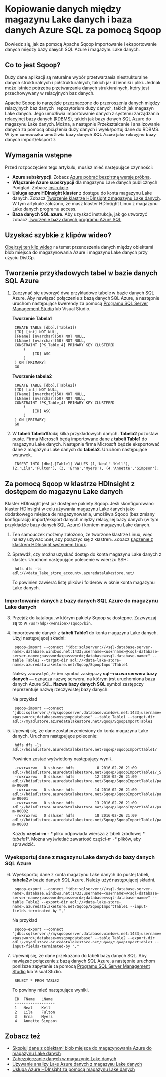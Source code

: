 <properties 
   pageTitle="Kopiowanie danych między magazynu Lake danych i baza danych Azure SQL za pomocą Sqoop | Microsoft Azure"
   description="Kopiowanie danych między bazy danych SQL Azure i magazynu Lake danych przy użyciu Sqoop" 
   services="data-lake-store" 
   documentationCenter="" 
   authors="nitinme" 
   manager="jhubbard" 
   editor="cgronlun"/>
 
<tags
   ms.service="data-lake-store"
   ms.devlang="na"
   ms.topic="article"
   ms.tgt_pltfrm="na"
   ms.workload="big-data" 
   ms.date="10/28/2016"
   ms.author="nitinme"/>

# <a name="copy-data-between-data-lake-store-and-azure-sql-database-using-sqoop"></a>Kopiowanie danych między magazynu Lake danych i baza danych Azure SQL za pomocą Sqoop

Dowiedz się, jak za pomocą Apache Sqoop importowanie i eksportowanie danych między bazy danych SQL Azure i magazynu Lake danych.
 

## <a name="what-is-sqoop"></a>Co to jest Sqoop?

Duży dane aplikacji są naturalne wybór przetwarzania niestrukturalne danych strukturalnych i półstrukturalnych, takich jak dzienniki i pliki. Jednak może istnieć potrzeba przetwarzania danych strukturalnych, który jest przechowywany w relacyjnych baz danych.

[Apache Sqoop](https://sqoop.apache.org/docs/1.4.4/SqoopUserGuide.html) to narzędzie przeznaczone do przenoszenia danych między relacyjnych baz danych i repozytorium duży danych, takich jak magazyn Lake danych. Jego umożliwia importowanie danych z systemu zarządzania relacyjnej bazy danych (RDBMS), takich jak bazy danych SQL Azure do magazynu Lake danych. Można, a następnie Przekształcanie i analizowanie danych za pomocą obciążenia duży danych i wyeksportuj dane do RDBMS. W tym samouczku umożliwia bazy danych SQL Azure jako relacyjne bazy danych import/eksport z.
 

## <a name="prerequisites"></a>Wymagania wstępne

Przed rozpoczęciem tego artykułu, musisz mieć następujące czynności:

- **Azure subskrypcji**. Zobacz [Azure pobrać bezpłatną wersję próbną](https://azure.microsoft.com/pricing/free-trial/).
- **Włączanie Azure subskrypcji** dla magazynu Lake danych publicznych Podgląd. Zobacz [instrukcje](data-lake-store-get-started-portal.md#signup). 
- **Usługa azure HDInsight klaster** z dostępu do konta magazynu Lake danych. Zobacz [Tworzenie klastrze HDInsight z magazynu Lake danych](data-lake-store-hdinsight-hadoop-use-portal.md). W tym artykule założono, że masz klaster HDInsight Linux z magazynu Lake danych programu access.
- **Baza danych SQL azure**. Aby uzyskać instrukcje, jak go utworzyć zobacz [Tworzenie bazy danych programu Azure SQL](../sql-database/sql-database-get-started.md)

## <a name="do-you-learn-fast-with-videos"></a>Uzyskać szybkie z klipów wideo?

[Obejrzyj ten klip wideo](https://mix.office.com/watch/1butcdjxmu114) na temat przenoszenia danych między obiektami blob miejsca do magazynowania Azure i magazynu Lake danych przy użyciu DistCp.

## <a name="create-sample-tables-in-the-azure-sql-database"></a>Tworzenie przykładowych tabel w bazie danych SQL Azure

1. Zaczynać się utworzyć dwa przykładowe tabele w bazie danych SQL Azure. Aby nawiązać połączenie z bazą danych SQL Azure, a następnie uruchom następujące kwerendy za pomocą [Programu SQL Server Management Studio](../sql-database/sql-database-connect-query-ssms.md) lub Visual Studio.

    **Tworzenie Tabela1**

        CREATE TABLE [dbo].[Table1]( 
        [ID] [int] NOT NULL, 
        [FName] [nvarchar](50) NOT NULL, 
        [LName] [nvarchar](50) NOT NULL, 
        CONSTRAINT [PK_Table_4] PRIMARY KEY CLUSTERED 
            ( 
                [ID] ASC 
            ) 
        ) ON [PRIMARY] 
        GO

    **Tworzenie tabela2**

        CREATE TABLE [dbo].[Table2]( 
        [ID] [int] NOT NULL, 
        [FName] [nvarchar](50) NOT NULL, 
        [LName] [nvarchar](50) NOT NULL, 
        CONSTRAINT [PK_Table_4] PRIMARY KEY CLUSTERED 
            ( 
                [ID] ASC 
            ) 
        ) ON [PRIMARY] 
        GO

2. W **tabeli Tabela1**Dodaj kilka przykładowych danych. **Tabela2** pozostaw puste. Firma Microsoft będą importowane dane z **tabeli Table1** do magazynu Lake danych. Następnie firma Microsoft będzie eksportować dane z magazynu Lake danych do **tabela2**. Uruchom następujące wstawek.

         
        INSERT INTO [dbo].[Table1] VALUES (1,'Neal','Kell'), (2,'Lila','Fulton'), (3, 'Erna','Myers'), (4,'Annette','Simpson'); 
  

## <a name="use-sqoop-from-an-hdinsight-cluster-with-access-to-data-lake-store"></a>Za pomocą Sqoop w klastrze HDInsight z dostępem do magazynu Lake danych

Klaster HDInsight jest już dostępne pakiety Sqoop. Jeśli skonfigurowano klaster HDInsight w celu używania magazynu Lake danych jako dodatkowego miejsca do magazynowania, umożliwia Sqoop (bez zmiany konfiguracji) import/eksport danych między relacyjnej bazy danych (w tym przykładzie bazy danych SQL Azure) i kontem magazynu Lake danych. 

1. Ten samouczek możemy założono, że tworzone klastrze Linux, więc należy używać SSH, aby połączyć się z klastrem. Zobacz [Łączenie z klastrem HDInsight systemem Linux](hdinsight-hadoop-linux-use-ssh-unix.md#connect-to-a-linux-based-hdinsight-cluster).

2. Sprawdź, czy można uzyskać dostęp do konta magazynu Lake danych z klaster. Uruchom następujące polecenie w wierszu SSH:

        
        hdfs dfs -ls adl://<data_lake_store_account>.azuredatalakestore.net/

    To powinien zawierać listę plików i folderów w oknie konta magazynu Lake danych.

### <a name="import-data-from-azure-sql-database-into-data-lake-store"></a>Importowanie danych z bazy danych SQL Azure do magazynu Lake danych

3. Przejdź do katalogu, w którym pakiety Sqoop są dostępne. Zazwyczaj są to w `/usr/hdp/<version>/sqoop/bin`. 

4. Importowanie danych z **tabeli Table1** do konta magazynu Lake danych. Użyj następującej składni:

        
        sqoop-import --connect "jdbc:sqlserver://<sql-database-server-name>.database.windows.net:1433;username=<username>@<sql-database-server-name>;password=<password>;database=<sql-database-name>" --table Table1 --target-dir adl://<data-lake-store-name>.azuredatalakestore.net/Sqoop/SqoopImportTable1

    Należy zauważyć, że ten symbol zastępczy **sql--nazwa serwera bazy danych —** oznacza nazwę serwera, na którym jest uruchomiona baza danych Azure SQL. **Nazwa bazy danych SQL** symbol zastępczy reprezentuje nazwę rzeczywistej bazy danych.

    Na przykład

        
        sqoop-import --connect "jdbc:sqlserver://mysqoopserver.database.windows.net:1433;username=nitinme@mysqoopserver;password=<password>;database=mysqoopdatabase" --table Table1 --target-dir adl://myadlstore.azuredatalakestore.net/Sqoop/SqoopImportTable1

5. Upewnij się, że dane został przeniesiony do konta magazynu Lake danych. Uruchom następujące polecenie:

        
        hdfs dfs -ls adl://hdiadlstore.azuredatalakestore.net/Sqoop/SqoopImportTable1/

    Powinien zostać wyświetlony następujący wynik.

        
        -rwxrwxrwx   0 sshuser hdfs          0 2016-02-26 21:09 adl://hdiadlstore.azuredatalakestore.net/Sqoop/SqoopImportTable1/_SUCCESS
        -rwxrwxrwx   0 sshuser hdfs         12 2016-02-26 21:09 adl://hdiadlstore.azuredatalakestore.net/Sqoop/SqoopImportTable1/part-m-00000
        -rwxrwxrwx   0 sshuser hdfs         14 2016-02-26 21:09 adl://hdiadlstore.azuredatalakestore.net/Sqoop/SqoopImportTable1/part-m-00001
        -rwxrwxrwx   0 sshuser hdfs         13 2016-02-26 21:09 adl://hdiadlstore.azuredatalakestore.net/Sqoop/SqoopImportTable1/part-m-00002
        -rwxrwxrwx   0 sshuser hdfs         18 2016-02-26 21:09 adl://hdiadlstore.azuredatalakestore.net/Sqoop/SqoopImportTable1/part-m-00003

    Każdy **części-m -** * pliku odpowiada wiersza z tabeli źródłowej * *tabela1**. Można wyświetlać zawartość części-m -* plików, aby sprawdzić.


### <a name="export-data-from-data-lake-store-into-azure-sql-database"></a>Wyeksportuj dane z magazynu Lake danych do bazy danych SQL Azure

6. Wyeksportuj dane z konta magazynu Lake danych do pustej tabeli, **tabela2**w bazie danych SQL Azure. Należy użyć następującej składni.

        
        sqoop-export --connect "jdbc:sqlserver://<sql-database-server-name>.database.windows.net:1433;username=<username>@<sql-database-server-name>;password=<password>;database=<sql-database-name>" --table Table2 --export-dir adl://<data-lake-store-name>.azuredatalakestore.net/Sqoop/SqoopImportTable1 --input-fields-terminated-by ","

    Na przykład

        
        sqoop-export --connect "jdbc:sqlserver://mysqoopserver.database.windows.net:1433;username=nitinme@mysqoopserver;password=<password>;database=mysqoopdatabase" --table Table2 --export-dir adl://myadlstore.azuredatalakestore.net/Sqoop/SqoopImportTable1 --input-fields-terminated-by ","

6. Upewnij się, że dane przekazano do tabeli bazy danych SQL. Aby nawiązać połączenie z bazą danych SQL Azure, a następnie uruchom poniższe zapytanie za pomocą [Programu SQL Server Management Studio](../sql-database/sql-database-connect-query-ssms.md) lub Visual Studio.

        
        SELECT * FROM TABLE2

    To powinny mieć następujące wyniki.

        ID  FName   LName
        ------------------
        1   Neal    Kell
        2   Lila    Fulton
        3   Erna    Myers
        4   Annette Simpson

## <a name="see-also"></a>Zobacz też

- [Skopiuj dane z obiektami blob miejsca do magazynowania Azure do magazynu Lake danych](data-lake-store-copy-data-azure-storage-blob.md)
- [Zabezpieczanie danych w magazynie Lake danych](data-lake-store-secure-data.md)
- [Używanie analizy Lake Azure danych z magazynu Lake danych](../data-lake-analytics/data-lake-analytics-get-started-portal.md)
- [Usługa Azure HDInsight za pomocą magazynu Lake danych](data-lake-store-hdinsight-hadoop-use-portal.md)
